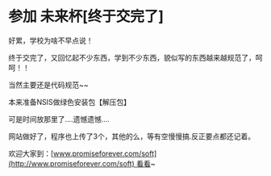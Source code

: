 # 参加 未来杯[终于交完了]

好累，学校为啥不早点说！

终于交完了，又回忆起不少东西，学到不少东西，貌似写的东西越来越规范了，呵呵！！

当然主要还是代码规范~~

本来准备NSIS做绿色安装包【解压包】

可是时间放那里了....遗憾遗憾....

网站做好了，程序也上传了3个，其他的么，等有空慢慢搞.反正要点都还记着。

欢迎大家到：[www.promiseforever.com/soft](http://www.promiseforever.com/soft) 看看~

